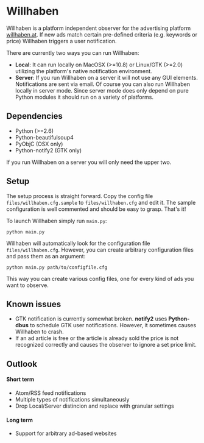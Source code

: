 # Willhaben

Willhaben is a platform independent observer for the advertising platform [willhaben.at][]. If new ads match certain pre-defined criteria (e.g. keywords or price) Willhaben triggers a user notification. 

There are currently two ways you can run Willhaben:
* __Local__: It can run locally on MacOSX (>=10.8) or Linux/GTK (>=2.0) utilizing the platform's native notification environment.
* __Server__: If you run Willhaben on a server it will not use any GUI elements. Notifications are sent via email. Of course you can also run Willhaben locally in server mode. Since server mode does only depend on pure Python modules it should run on a variety of platforms.

## Dependencies

* Python (>=2.6)
* Python-beautifulsoup4
* PyObjC (OSX only)
* Python-notify2 (GTK only)

If you run Willhaben on a server you will only need the upper two.

## Setup

The setup process is straight forward. Copy the config file `files/willhaben.cfg.sample` to `files/willhaben.cfg` and edit it. The sample configuration is well commented and should be easy to grasp. That's it!

To launch Willhaben simply run `main.py`:

    python main.py

Willhaben will automatically look for the configuration file `files/willhaben.cfg`. However, you can create arbitrary configuration files and pass them as an argument:

    python main.py path/to/configfile.cfg

This way you can create various config files, one for every kind of ads you want to observe.

## Known issues

* GTK notification is currently somewhat broken. __notify2__ uses __Python-dbus__ to schedule GTK user notifications. However, it sometimes causes Willhaben to crash.
* If an ad article is free or the article is already sold the price is not recognized correctly and causes the observer to ignore a set price limit.

## Outlook

#### Short term
* Atom/RSS feed notifications
* Multiple types of notifications simultaneously
* Drop Local/Server distincion and replace with granular settings

#### Long term
* Support for arbitrary ad-based websites

[willhaben.at]: http://www.willhaben.at/